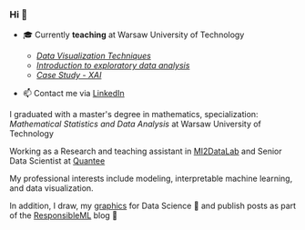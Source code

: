 ### Hi 👋

- :mortar_board: Currently **teaching** at Warsaw University of Technology
  - [*Data Visualization Techniques*](https://github.com/mini-pw/2022Z-DataVisualizationTechniques)   
  - [*Introduction to exploratory data analysis*](https://github.com/mini-pw/2021L-ExploratoryDataAnalysis)
  - [*Case Study - XAI*](https://github.com/mini-pw/2021L-WB-XAI-1)

- 📫 Contact me via [LinkedIn](https://www.linkedin.com/in/kozakanna/)


I graduated with a master's degree in mathematics, specialization: *Mathematical Statistics and Data Analysis* at Warsaw University of Technology 

Working as a Research and teaching assistant in [MI2DataLab](https://mi2-warsaw.github.io/) and  Senior Data Scientist at [Quantee](https://quantee.ai/)

My professional interests include modeling, interpretable machine learning, and data visualization. 

In addition, I draw, my [graphics](https://github.com/kozaka93/DataScienceGraphics) for Data Science 🎨 and publish posts as part of the [ResponsibleML](https://medium.com/responsibleml) blog 📝 
